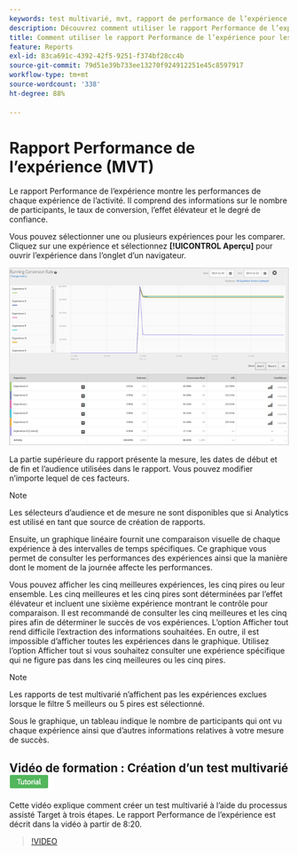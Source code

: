 ```yaml
---
keywords: test multivarié, mvt, rapport de performance de l’expérience
description: Découvrez comment utiliser le rapport Performance de l’expérience pour Adobe [!DNL Target] Activités de ciblage d’expérience qui montrent les performances de chaque expérience de l’activité.
title: Comment utiliser le rapport Performance de l’expérience pour les tests multivariés ?
feature: Reports
exl-id: 83ca691c-4392-42f5-9251-f374bf28cc4b
source-git-commit: 79d51e39b733ee13270f924912251e45c8597917
workflow-type: tm+mt
source-wordcount: '338'
ht-degree: 88%

---
```


# Rapport Performance de l’expérience (MVT)

Le rapport Performance de l’expérience montre les performances de chaque expérience de l’activité. Il comprend des informations sur le nombre de participants, le taux de conversion, l’effet élévateur et le degré de confiance.

Vous pouvez sélectionner une ou plusieurs expériences pour les comparer. Cliquez sur une expérience et sélectionnez **[!UICONTROL Aperçu]** pour ouvrir l’expérience dans l’onglet d’un navigateur.

![Rapport Performance de l’expérience dans Adobe Target](/help/main/c-reports/assets/experienceperformancetable.png)

La partie supérieure du rapport présente la mesure, les dates de début et de fin et l’audience utilisées dans le rapport. Vous pouvez modifier n’importe lequel de ces facteurs.

>[!NOTE]
>
>Les sélecteurs d’audience et de mesure ne sont disponibles que si Analytics est utilisé en tant que source de création de rapports.

Ensuite, un graphique linéaire fournit une comparaison visuelle de chaque expérience à des intervalles de temps spécifiques. Ce graphique vous permet de consulter les performances des expériences ainsi que la manière dont le moment de la journée affecte les performances.

Vous pouvez afficher les cinq meilleures expériences, les cinq pires ou leur ensemble. Les cinq meilleures et les cinq pires sont déterminées par l’effet élévateur et incluent une sixième expérience montrant le contrôle pour comparaison. Il est recommandé de consulter les cinq meilleures et les cinq pires afin de déterminer le succès de vos expériences. L’option Afficher tout rend difficile l’extraction des informations souhaitées. En outre, il est impossible d’afficher toutes les expériences dans le graphique. Utilisez l’option Afficher tout si vous souhaitez consulter une expérience spécifique qui ne figure pas dans les cinq meilleures ou les cinq pires.

>[!NOTE]
>
>Les rapports de test multivarié n’affichent pas les expériences exclues lorsque le filtre 5 meilleurs ou 5 pires est sélectionné.

Sous le graphique, un tableau indique le nombre de participants qui ont vu chaque expérience ainsi que d’autres informations relatives à votre mesure de succès.

## Vidéo de formation : Création d’un test multivarié ![Badge de tutoriel](/help/main/assets/tutorial.png)

Cette vidéo explique comment créer un test multivarié à l’aide du processus assisté Target à trois étapes. Le rapport Performance de l’expérience est décrit dans la vidéo à partir de 8:20.

>[!VIDEO](https://video.tv.adobe.com/v/17395)
